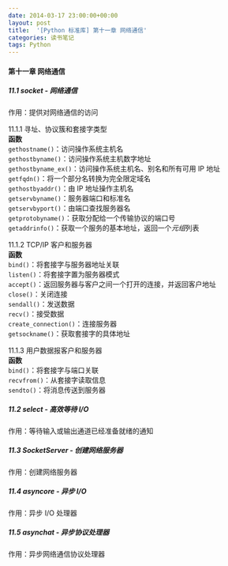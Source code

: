 ```yaml
---
date: 2014-03-17 23:00:00+00:00
layout: post
title:  '[Python 标准库] 第十一章 网络通信'
categories: 读书笔记
tags: Python
---
```


#### 第十一章 网络通信

##### 11.1 socket - 网络通信
作用：提供对网络通信的访问  

11.1.1 寻址、协议簇和套接字类型  
**函数**  
`gethostname()`：访问操作系统主机名  
`gethostbyname()`：访问操作系统主机数字地址  
`gethostbyname_ex()`：访问操作系统主机名、别名和所有可用 IP 地址  
`getfqdn()`：将一个部分名转换为完全限定域名  
`gethostbyaddr()`：由 IP 地址操作主机名  
`getservbyname()`：服务器端口和标准名  
`getservbyport()`：由端口查找服务器名  
`getprotobyname()`：获取分配给一个传输协议的端口号  
`getaddrinfo()`：获取一个服务的基本地址，返回一个*元组*列表  

11.1.2 TCP/IP 客户和服务器  
**函数**  
`bind()`：将套接字与服务器地址关联  
`listen()`：将套接字置为服务器模式  
`accept()`：返回服务器与客户之间一个打开的连接，并返回客户地址  
`close()`：关闭连接  
`sendall()`：发送数据  
`recv()`：接受数据  
`create_connection()`：连接服务器  
`getsockname()`：获取套接字的具体地址  

11.1.3 用户数据报客户和服务器  
**函数**  
`bind()`：将套接字与端口关联  
`recvfrom()`：从套接字读取信息  
`sendto()`：将消息传送到服务器  

##### 11.2 select - 高效等待 I/O
作用：等待输入或输出通道已经准备就绪的通知  

##### 11.3 SocketServer - 创建网络服务器
作用：创建网络服务器  

##### 11.4 asyncore - 异步 I/O
作用：异步 I/O 处理器  

##### 11.5 asynchat - 异步协议处理器
作用：异步网络通信协议处理器  
